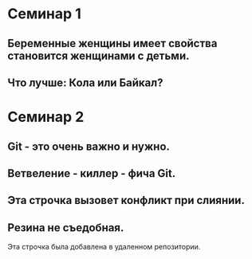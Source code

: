 # Семинар 1

## Беременные женщины имеет свойства становится женщинами с детьми.
## Что лучше: Кола или Байкал?

# Семинар 2

## Git - это очень важно и нужно.
## Ветвеление - киллер - фича Git.
## Эта строчка вызовет конфликт при слиянии. 
## Резина не съедобная.

Эта строчка была добавлена в удаленном репозитории.
